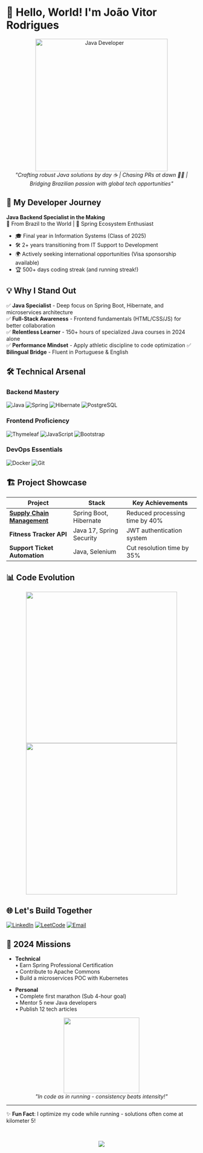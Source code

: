 # 👋 Hello, World! I'm João Vitor Rodrigues 

<p align="center">
  <img src="https://media.giphy.com/media/juua9i2c2fA0AIp2iq/giphy.gif" width="350" alt="Java Developer">
  <br>
  <em>"Crafting robust Java solutions by day ☕ | Chasing PRs at dawn 🏃‍♂️ | Bridging Brazilian passion with global tech opportunities"</em>
</p>

## 🚀 My Developer Journey

**Java Backend Specialist in the Making**  
📍 From Brazil to the World | 🌱 Spring Ecosystem Enthusiast  

- 🎓 Final year in Information Systems (Class of 2025)
- 🛠️ 2+ years transitioning from IT Support to Development
- 🌍 Actively seeking international opportunities (Visa sponsorship available)
- 🏆 500+ days coding streak (and running streak!)

## 💡 Why I Stand Out

✅ **Java Specialist** - Deep focus on Spring Boot, Hibernate, and microservices architecture  
✅ **Full-Stack Awareness** - Frontend fundamentals (HTML/CSS/JS) for better collaboration  
✅ **Relentless Learner** - 150+ hours of specialized Java courses in 2024 alone  
✅ **Performance Mindset** - Apply athletic discipline to code optimization 
✅ **Bilingual Bridge** - Fluent in Portuguese & English

## 🛠️ Technical Arsenal

### **Backend Mastery**
![Java](https://img.shields.io/badge/Java-ED8B00?style=for-the-badge&logo=openjdk&logoColor=white)
![Spring](https://img.shields.io/badge/Spring-6DB33F?style=for-the-badge&logo=spring&logoColor=white)
![Hibernate](https://img.shields.io/badge/Hibernate-59666C?style=for-the-badge&logo=hibernate&logoColor=white)
![PostgreSQL](https://img.shields.io/badge/PostgreSQL-316192?style=for-the-badge&logo=postgresql&logoColor=white)

### **Frontend Proficiency**
![Thymeleaf](https://img.shields.io/badge/Thymeleaf-005F0F?style=for-the-badge&logo=thymeleaf&logoColor=white)
![JavaScript](https://img.shields.io/badge/JavaScript-F7DF1E?style=for-the-badge&logo=javascript&logoColor=black)
![Bootstrap](https://img.shields.io/badge/Bootstrap-563D7C?style=for-the-badge&logo=bootstrap&logoColor=white)

### **DevOps Essentials**
![Docker](https://img.shields.io/badge/Docker-2496ED?style=for-the-badge&logo=docker&logoColor=white)
![Git](https://img.shields.io/badge/Git-F05032?style=for-the-badge&logo=git&logoColor=white)

## 🏗️ Project Showcase

| Project | Stack | Key Achievements |
|---------|-------|------------------|
| **[Supply Chain Management](https://github.com/Jones0611)** | Spring Boot, Hibernate | Reduced processing time by 40% |
| **Fitness Tracker API** | Java 17, Spring Security | JWT authentication system |
| **Support Ticket Automation** | Java, Selenium | Cut resolution time by 35% |

## 📊 Code Evolution

<p align="center">
  <img src="https://github-readme-stats.vercel.app/api/top-langs/?username=Jones0611&layout=compact&theme=vision-friendly-dark&hide_border=true" width="400">
  <img src="https://github-readme-activity-graph.vercel.app/graph?username=Jones0611&theme=react-dark&hide_border=true" width="400">
</p>

## 🌐 Let's Build Together

[![LinkedIn](https://img.shields.io/badge/LinkedIn-0A66C2?style=for-the-badge&logo=linkedin&logoColor=white)](https://linkedin.com/in/seuperfil)
[![LeetCode](https://img.shields.io/badge/LeetCode-FFA116?style=for-the-badge&logo=leetcode&logoColor=white)](https://leetcode.com/Jones0611/)
[![Email](https://img.shields.io/badge/Gmail-D14836?style=for-the-badge&logo=gmail&logoColor=white)](mailto:seuemail@gmail.com)

## 🚀 2024 Missions

- **Technical**  
  • Earn Spring Professional Certification  
  • Contribute to Apache Commons  
  • Build a microservices POC with Kubernetes  

- **Personal**  
  • Complete first marathon (Sub 4-hour goal)  
  • Mentor 5 new Java developers  
  • Publish 12 tech articles  

<p align="center">
  <img src="https://media.giphy.com/media/ZVik7pBtu9dNS/giphy.gif" width="200">
  <br>
  <em>"In code as in running - consistency beats intensity!"</em>
</p>

---

✨ **Fun Fact**: I optimize my code while running - solutions often come at kilometer 5!  

</br>

<p align="center">
  <a href="https://visitorbadge.io/status?path=https%3A%2F%2Fgithub.com%2FJones0611">
    <img src="https://api.visitorbadge.io/api/visitors?path=https%3A%2F%2Fgithub.com%2FJones0611&label=PROFILE%20VIEWS&countColor=%23263759" />
  </a>
</p>
